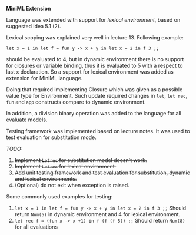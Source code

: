 **MiniML Extension**

Language was extended with support for _lexical environment_,
based on suggested idea 5.1 (2).

Lexical scoping was explained very well in lecture 13. Following example:

`let x = 1 in
let f = fun y -> x + y in
let x = 2 in
f 3 ;;`

should be evaluated to 4, but in dynamic environment there is no support
for closures or variable binding, thus it is evaluated to 5 with a respect to
last x declaration. So a support for lexical environment was added as
extension for MiniML language.

Doing that required implementing Closure which was given as a possible value
type for Environment. Such update required changes in `let`, `let rec`,
`fun` and `app` constructs compare to dynamic environment.

In addition, a division binary operation was added to the language for all
evaluate models.

Testing framework was implemented based on lecture notes. It was used to
test evaluation for substitution mode.

*TODO:*
<br>
1. ~~Implement `Letrec` for substitution model doesn't work.~~
2. ~~Implement `Letrec` for lexical environment.~~
3. ~~Add unit testing framework and test evaluation for substitution,
dynamic and lexical environments.~~
4. (Optional) do not exit when exception is raised.

Some commonly used examples for testing:
1. `let x = 1 in
let f = fun y -> x + y in
let x = 2 in
f 3 ;;`
Should return `Num(5)` in dynamic environment and 4 for lexical environment.
2. `let rec f = (fun x -> x +1) in f (f (f 5)) ;;` Should return `Num(8)` for
all evaluations

